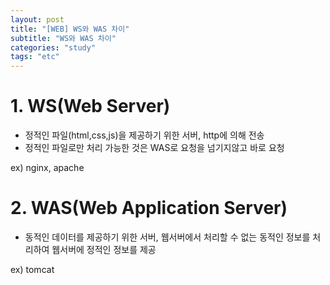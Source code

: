 ```yaml
---
layout: post
title: "[WEB] WS와 WAS 차이"
subtitle: "WS와 WAS 차이"
categories: "study"
tags: "etc"
---
```


# 1. WS(Web Server)

- 정적인 파일(html,css,js)을 제공하기 위한 서버, http에 의해 전송
- 정적인 파일로만 처리 가능한 것은 WAS로 요청을 넘기지않고 바로 요청

ex) nginx, apache

# 2. WAS(Web Application Server)

- 동적인 데이터를 제공하기 위한 서버, 웹서버에서 처리할 수 없는 동적인 정보를 처리하여 웹서버에 정적인 정보를 제공

ex) tomcat
